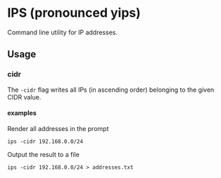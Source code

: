 # IPS (pronounced yips)

Command line utility for IP addresses.

## Usage

### cidr

The `-cidr` flag writes all IPs (in ascending order) belonging to the given CIDR value.

#### examples

Render all addresses in the prompt

```
ips -cidr 192.168.0.0/24
```

Output the result to a file

```
ips -cidr 192.168.0.0/24 > addresses.txt
```
